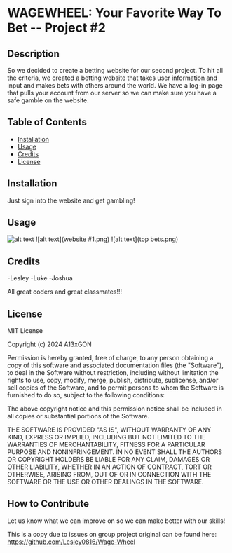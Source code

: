 # WAGEWHEEL: Your Favorite Way To Bet -- Project #2 


## Description

So we decided to create a betting website for our second project. To hit all the criteria, we created a betting website that takes user information and input 
and makes bets with others around the world. We  have a log-in page that pulls your account from our server so we can make sure you have a safe gamble on the website. 

## Table of Contents

- [Installation](#installation)
- [Usage](#usage)
- [Credits](#credits)
- [License](#license)

## Installation

Just sign into the website and get gambling! 

## Usage


![alt text](bet.png)
![alt text](website #1.png)
![alt text](top bets.png)



## Credits

-Lesley 
-Luke 
-Joshua 

All great coders and great classmates!!!

## License

MIT License

Copyright (c) 2024 A13xGON

Permission is hereby granted, free of charge, to any person obtaining a copy
of this software and associated documentation files (the "Software"), to deal
in the Software without restriction, including without limitation the rights
to use, copy, modify, merge, publish, distribute, sublicense, and/or sell
copies of the Software, and to permit persons to whom the Software is
furnished to do so, subject to the following conditions:

The above copyright notice and this permission notice shall be included in all
copies or substantial portions of the Software.

THE SOFTWARE IS PROVIDED "AS IS", WITHOUT WARRANTY OF ANY KIND, EXPRESS OR
IMPLIED, INCLUDING BUT NOT LIMITED TO THE WARRANTIES OF MERCHANTABILITY,
FITNESS FOR A PARTICULAR PURPOSE AND NONINFRINGEMENT. IN NO EVENT SHALL THE
AUTHORS OR COPYRIGHT HOLDERS BE LIABLE FOR ANY CLAIM, DAMAGES OR OTHER
LIABILITY, WHETHER IN AN ACTION OF CONTRACT, TORT OR OTHERWISE, ARISING FROM,
OUT OF OR IN CONNECTION WITH THE SOFTWARE OR THE USE OR OTHER DEALINGS IN THE
SOFTWARE.


## How to Contribute

Let us know what we can improve on so we can make better with our skills!

This is a copy due to issues on group project
original can be found here: https://github.com/Lesley0816/Wage-Wheel


